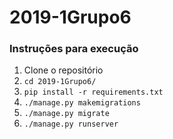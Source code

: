 # 2019-1Grupo6

### Instruções para execução

1. Clone o repositório
2. `cd 2019-1Grupo6/`
3. `pip install -r requirements.txt`
4. `./manage.py makemigrations`
5. `./manage.py migrate`
6. `./manage.py runserver`
